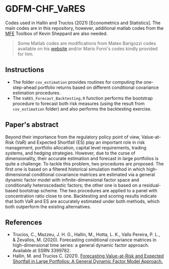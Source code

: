 # GDFM-CHF_VaRES

Codes used in Hallin and Trucíos (2021) [Econometrics and Statistics]. The main codes are in this repository, however, additional matlab codes from the [MFE](https://www.kevinsheppard.com/code/matlab/mfe-toolbox/) Toolbox of Kevin Sheppard are also needed.

> Some Matlab codes are modifications from Mateo Barigozzi codes available on his [website](http://www.barigozzi.eu/Codes.html) and/or Mario Forni's codes kindly provided for him.

## Instructions

- The folder `cov_estimation` provides routines for computing the one-step-ahead portfolio returns based on different conditional covariance estimation procedures.
- The `VaRES_Forecast_Backtesting.R` function performs the bootstrap procedure to forecast both risk measures (using the result from `cov_estimation` folder) and also performs the backtesting exercise.


## Paper's abstract 
Beyond their importance from the regulatory policy point of view, Value-at-Risk (VaR) and Expected Shortfall (ES) play an important role in risk management, portfolio allocation, capital level requirements, trading systems, and hedging strategies. However, due to the curse of dimensionality, their accurate estimation and forecast in large portfolios is quite a challenge. To tackle this problem, two procedures are proposed. The first one is based on a filtered historical simulation method in which high-dimensional conditional covariance matrices are estimated via a general dynamic factor model with infinite-dimensional factor space and conditionally heteroscedastic factors; the other one is based on a residual-based bootstrap scheme. The two procedures are applied to a panel with concentration ratio close to one. Backtesting and scoring results indicate that both VaR and ES are accurately estimated under both methods, which both outperform the existing alternatives.



## References
- Trucíos, C., Mazzeu, J. H. G., Hallin, M., Hotta, L. K., Valls Pereira, P. L., & Zevallos, M. (2020). Forecasting conditional covariance matrices in high-dimensional time series: a general dynamic factor approach. Available at SSRN 3399782.
- Hallin, M. and Trucíos C. (2021). [Forecasting Value-at-Risk and Expected Shortfall in Large Portfolios: A General Dynamic Factor Model Approach.](https://www.sciencedirect.com/science/article/abs/pii/S2452306221000563?via%3Dihub)

